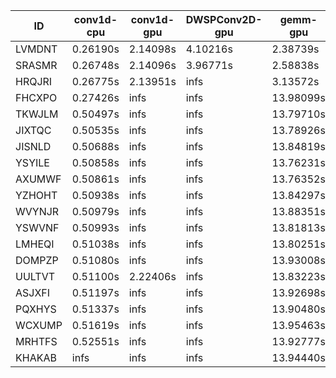 |ID|conv1d-cpu|conv1d-gpu|DWSPConv2D-gpu|gemm-gpu|avg|
|-|-|-|-|-|-|
|LVMDNT|0.26190s|2.14098s|4.10216s|2.38739s|2.22311s|
|SRASMR|0.26748s|2.14096s|3.96771s|2.58838s|2.24113s|
|HRQJRI|0.26775s|2.13951s|infs|3.13572s|infs|
|FHCXPO|0.27426s|infs|infs|13.98099s|infs|
|TKWJLM|0.50497s|infs|infs|13.79710s|infs|
|JIXTQC|0.50535s|infs|infs|13.78926s|infs|
|JISNLD|0.50688s|infs|infs|13.84819s|infs|
|YSYILE|0.50858s|infs|infs|13.76231s|infs|
|AXUMWF|0.50861s|infs|infs|13.76352s|infs|
|YZHOHT|0.50938s|infs|infs|13.84297s|infs|
|WVYNJR|0.50979s|infs|infs|13.88351s|infs|
|YSWVNF|0.50993s|infs|infs|13.81813s|infs|
|LMHEQI|0.51038s|infs|infs|13.80251s|infs|
|DOMPZP|0.51080s|infs|infs|13.93008s|infs|
|UULTVT|0.51100s|2.22406s|infs|13.83223s|infs|
|ASJXFI|0.51197s|infs|infs|13.92698s|infs|
|PQXHYS|0.51337s|infs|infs|13.90480s|infs|
|WCXUMP|0.51619s|infs|infs|13.95463s|infs|
|MRHTFS|0.52551s|infs|infs|13.92777s|infs|
|KHAKAB|infs|infs|infs|13.94440s|infs|
